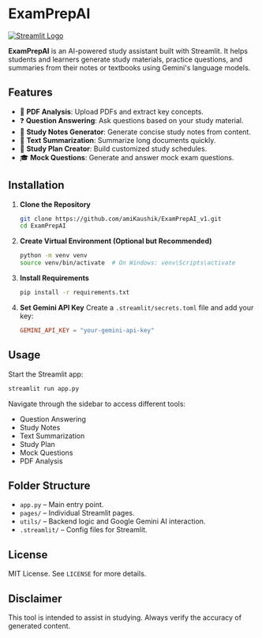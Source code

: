 # ExamPrepAI
[![Streamlit Logo](https://streamlit.io/images/brand/streamlit-logo-primary-colormark-lighttext.png)](https://examprepaiv1-wq2cvsjsv8l2axouj7whz3.streamlit.app/)

**ExamPrepAI** is an AI-powered study assistant built with Streamlit. It helps students and learners generate study materials, practice questions, and summaries from their notes or textbooks using Gemini's language models.

## Features

- 📄 **PDF Analysis**: Upload PDFs and extract key concepts.
- ❓ **Question Answering**: Ask questions based on your study material.
- 📝 **Study Notes Generator**: Generate concise study notes from content.
- 🧠 **Text Summarization**: Summarize long documents quickly.
- 📅 **Study Plan Creator**: Build customized study schedules.
- 🎓 **Mock Questions**: Generate and answer mock exam questions.

## Installation

1. **Clone the Repository**
   ```bash
   git clone https://github.com/amiKaushik/ExamPrepAI_v1.git
   cd ExamPrepAI
   ```

2. **Create Virtual Environment (Optional but Recommended)**
   ```bash
   python -m venv venv
   source venv/bin/activate  # On Windows: venv\Scripts\activate
   ```

3. **Install Requirements**
   ```bash
   pip install -r requirements.txt
   ```

4. **Set Gemini API Key**
   Create a `.streamlit/secrets.toml` file and add your key:
   ```toml
   GEMINI_API_KEY = "your-gemini-api-key"
   ```

## Usage

Start the Streamlit app:
```bash
streamlit run app.py
```

Navigate through the sidebar to access different tools:
- Question Answering
- Study Notes
- Text Summarization
- Study Plan
- Mock Questions
- PDF Analysis

## Folder Structure

- `app.py` – Main entry point.
- `pages/` – Individual Streamlit pages.
- `utils/` – Backend logic and Google Gemini AI interaction.
- `.streamlit/` – Config files for Streamlit.

## License

MIT License. See `LICENSE` for more details.

## Disclaimer

This tool is intended to assist in studying. Always verify the accuracy of generated content.
